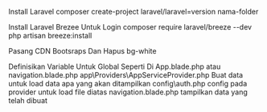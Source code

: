 Install Laravel
    composer create-project laravel/laravel=version nama-folder

Install Laravel Brezee Untuk Login
    composer require laravel/breeze --dev
    php artisan breeze:install

Pasang CDN Bootsraps
    <link rel="stylesheet" href="https://cdn.jsdelivr.net/npm/bootstrap@5.3.2/dist/css/bootstrap.min.css" integrity="sha384-T3c6CoIi6uLrA9TneNEoa7RxnatzjcDSCmG1MXxSR1GAsXEV/Dwwykc2MPK8M2HN" crossorigin="anonymous">
    <script src="https://cdn.jsdelivr.net/npm/bootstrap@5.3.2/dist/js/bootstrap.min.js" integrity="sha384-BBtl+eGJRgqQAUMxJ7pMwbEyER4l1g+O15P+16Ep7Q9Q+zqX6gSbd85u4mG4QzX+" crossorigin="anonymous"></script>
    <script src="https://cdn.jsdelivr.net/npm/bootstrap@5.3.2/dist/js/bootstrap.bundle.min.js" integrity="sha384-C6RzsynM9kWDrMNeT87bh95OGNyZPhcTNXj1NW7RuBCsyN/o0jlpcV8Qyq46cDfL" crossorigin="anonymous"></script>
    Dan Hapus bg-white

Definisikan Variable Untuk Global Seperti Di App.blade.php atau navigation.blade.php
    app\Providers\AppServiceProvider.php
        Buat data untuk load data apa yang akan ditampilkan
    config\auth.php
        config pada provider untuk load file diatas
    navigation.blade.php
        tampilkan data yang telah dibuat
